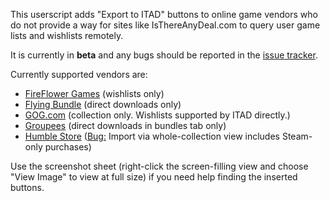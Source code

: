 This userscript adds "Export to ITAD" buttons to online game vendors who do
not provide a way for sites like IsThereAnyDeal.com to query user game lists
and wishlists remotely.

It is currently in **beta** and any bugs should be reported in the
[issue tracker](https://github.com/ssokolow/itad_importer/issues).

Currently supported vendors are:

* [FireFlower Games](http://fireflowergames.com/) (wishlists only)
* [Flying Bundle](http://www.flyingbundle.com/) (direct downloads only)
* [GOG.com](http://www.gog.com) (collection only. Wishlists supported by ITAD directly.)
* [Groupees](http://groupees.com/) (direct downloads in bundles tab only)
* [Humble Store](http://www.humblebundle.com) ([Bug:](https://github.com/ssokolow/itad_importer/issues/14) Import via whole-collection view includes Steam-only purchases)

Use the screenshot sheet (right-click the screen-filling view and choose "View Image" to view at full size) if you need help finding the inserted buttons.
